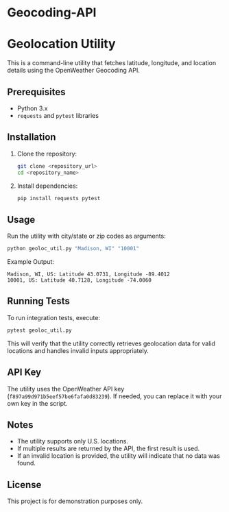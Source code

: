 # Geocoding-API
# Geolocation Utility

This is a command-line utility that fetches latitude, longitude, and location details using the OpenWeather Geocoding API.

## Prerequisites

- Python 3.x
- `requests` and `pytest` libraries

## Installation

1. Clone the repository:
   ```sh
   git clone <repository_url>
   cd <repository_name>
   ```
2. Install dependencies:
   ```sh
   pip install requests pytest
   ```

## Usage

Run the utility with city/state or zip codes as arguments:

```sh
python geoloc_util.py "Madison, WI" "10001"
```

Example Output:

```
Madison, WI, US: Latitude 43.0731, Longitude -89.4012
10001, US: Latitude 40.7128, Longitude -74.0060
```

## Running Tests

To run integration tests, execute:

```sh
pytest geoloc_util.py
```

This will verify that the utility correctly retrieves geolocation data for valid locations and handles invalid inputs appropriately.

## API Key

The utility uses the OpenWeather API key (`f897a99d971b5eef57be6fafa0d83239`). If needed, you can replace it with your own key in the script.

## Notes

- The utility supports only U.S. locations.
- If multiple results are returned by the API, the first result is used.
- If an invalid location is provided, the utility will indicate that no data was found.

## License

This project is for demonstration purposes only.

